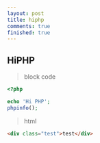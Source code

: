 ```yaml
--- 
layout: post 
title: hiphp
comments: true 
finished: true 
---
```


## HiPHP

>block code

```php
<?php

echo 'Hi PHP';
phpinfo();
```

>html

```html
<div class="test">test</div>
```
